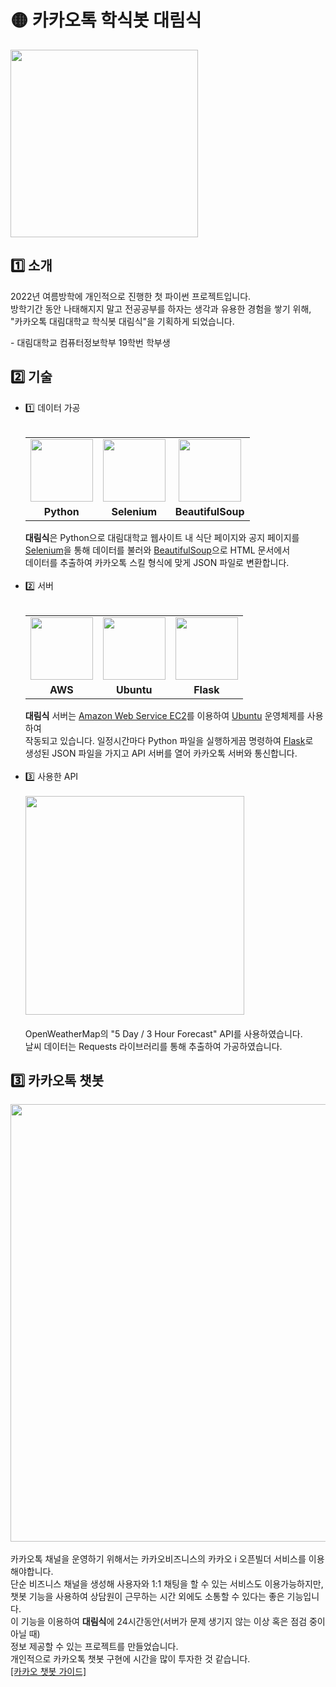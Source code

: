 # 🟡 카카오톡 학식봇 대림식
<img src="https://github.com/hugesilver/Daelimsik/blob/main/logo/Daelimsik_logo_Authority.jpg?raw=true" width="300px" height="300px"><br>

## 1️⃣ 소개
2022년 여름방학에 개인적으로 진행한 첫 파이썬 프로젝트입니다.<br>
방학기간 동안 나태해지지 말고 전공공부를 하자는 생각과 유용한 경험을 쌓기 위해,<br>
"카카오톡 대림대학교 학식봇 대림식"을 기획하게 되었습니다.<br>

\- 대림대학교 컴퓨터정보학부 19학번 학부생

## 2️⃣ 기술
* 1️⃣ 데이터 가공
    <br><br>
    <table>
    <tr>
    <td align="center">
    <img src="https://cdn.iconscout.com/icon/free/png-256/python-2-226051.png" width="100px" height="100px">
    </td>
    <td align="center">
    <img src="https://camo.githubusercontent.com/74ed64243ba05754329bc527cd4240ebd1c087a1/68747470733a2f2f73656c656e69756d2e6465762f696d616765732f73656c656e69756d5f6c6f676f5f7371756172655f677265656e2e706e67" width="100px" height="100px">
    </td>
    <td align="center">
    <img src="https://www.crummy.com/software/BeautifulSoup/10.1.jpg" width="100px" height="100px">
    </td>
    </tr>
    <tr>
    <td align="center">
    <b>Python</b>
    </td>
    <td align="center">
    <b>Selenium</b>
    </td>
    <td align="center">
    <b>BeautifulSoup</b>
    </td>
    </tr>
    </table>
    <b>대림식</b>은 Python으로 대림대학교 웹사이트 내 식단 페이지와 공지 페이지를<br>
    <u>Selenium</u>을 통해 데이터를 불러와 <u>BeautifulSoup</u>으로 HTML 문서에서<br>
    데이터를 추출하여 카카오톡 스킬 형식에 맞게 JSON 파일로 변환합니다.
    <br><br>
* 2️⃣ 서버
    <br><br>
    <table>
    <tr>
    <td align="center">
    <img src="https://cdn.iconscout.com/icon/free/png-256/aws-1869025-1583149.png" width="100px" height="100px">
    </td>
    <td align="center">
    <img src="https://cdn.iconscout.com/icon/free/png-256/ubuntu-1-202420.png" width="100px" height="100px">
    </td>
    <td align="center">
    <img src="https://cdn.iconscout.com/icon/free/png-256/flask-51-285137.png" width="100px" height="100px">
    </td>
    </tr>
    <tr>
    <td align="center">
    <b>AWS</b>
    </td>
    <td align="center">
    <b>Ubuntu</b>
    </td>
    <td align="center">
    <b>Flask</b>
    </td>
    </tr>
    </table>
    <b>대림식</b> 서버는 <u>Amazon Web Service EC2</u>를 이용하여 <u>Ubuntu</u> 운영체제를 사용하여<br>
    작동되고 있습니다. 일정시간마다 Python 파일을 실행하게끔 명령하여 <u>Flask</u>로<br>
    생성된 JSON 파일을 가지고 API 서버를 열어 카카오톡 서버와 통신합니다.
    <br><br>
* 3️⃣ 사용한 API
    <br><br>
    <img src="https://assets.zabbix.com/img/brands/openweather.jpg" width="350px"><br><br>
    OpenWeatherMap의 "5 Day / 3 Hour Forecast" API를 사용하였습니다.<br>
    날씨 데이터는 Requests 라이브러리를 통해 추출하여 가공하였습니다.

## 3️⃣ 카카오톡 챗봇
<img src="https://t1.kakaocdn.net/kakao_biz_common/prod/img/og/kakaobusiness_thumbnail_0430.png" width="700px"><br><br>
카카오톡 채널을 운영하기 위해서는 카카오비즈니스의 카카오 i 오픈빌더 서비스를 이용해야합니다.<br>
단순 비즈니스 채널을 생성해 사용자와 1:1 채팅을 할 수 있는 서비스도 이용가능하지만,<br>
챗봇 기능을 사용하여 상담원이 근무하는 시간 외에도 소통할 수 있다는 좋은 기능입니다.<br>
이 기능을 이용하여 <b>대림식</b>에 24시간동안(서버가 문제 생기지 않는 이상 혹은 점검 중이 아닐 때)<br>
정보 제공할 수 있는 프로젝트를 만들었습니다.<br>
개인적으로 카카오톡 챗봇 구현에 시간을 많이 투자한 것 같습니다.<br>
[[카카오 챗봇 가이드]](https://chatbot.kakao.com/docs/getting-started-overview)<br>
